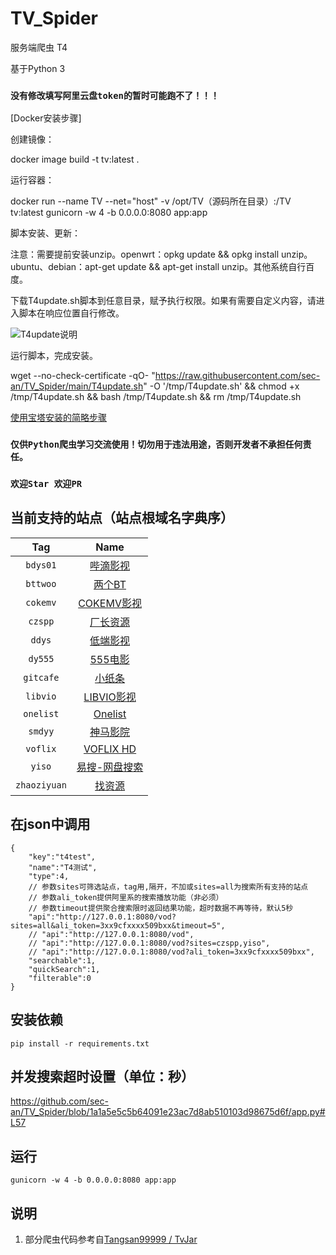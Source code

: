 # TV_Spider
服务端爬虫 T4

基于Python 3

### `没有修改填写阿里云盘token的暂时可能跑不了！！！`

[Docker安装步骤]

创建镜像：

docker image build -t tv:latest  .

运行容器：

docker run --name TV --net="host" -v /opt/TV（源码所在目录）:/TV tv:latest gunicorn -w 4 -b 0.0.0.0:8080 app:app

脚本安装、更新：

注意：需要提前安装unzip。openwrt：opkg update && opkg install unzip。ubuntu、debian：apt-get update && apt-get install unzip。其他系统自行百度。

下载T4update.sh脚本到任意目录，赋予执行权限。如果有需要自定义内容，请进入脚本在响应位置自行修改。

![T4update说明](https://raw.githubusercontent.com/lm317379829/TV-Spider/main/pic/T4update%E8%AF%B4%E6%98%8E.jpg)

运行脚本，完成安装。

wget --no-check-certificate -qO- "https://raw.githubusercontent.com/sec-an/TV_Spider/main/T4update.sh" -O '/tmp/T4update.sh' && chmod +x /tmp/T4update.sh && bash /tmp/T4update.sh && rm /tmp/T4update.sh

[使用宝塔安装的简略步骤](https://github.com/sec-an/TV_Spider/blob/main/doc/install_through_btpanel.md)
### `仅供Python爬虫学习交流使用！切勿用于违法用途，否则开发者不承担任何责任。`
### `欢迎Star 欢迎PR`
## 当前支持的站点（站点根域名字典序）
|Tag|Name|
| :----: | :----: |
|`bdys01`|[哔滴影视](https://www.bttwoo.com/)|
|`bttwoo`|[两个BT](https://www.bttwoo.com/)|
|`cokemv`|[COKEMV影视](https://cokemv.me/)|
|`czspp`|[厂长资源](https://czspp.com/)|
|`ddys`|[低端影视](https://ddys.tv/)|
|`dy555`|[555电影](https://555dy.fun/)|
|`gitcafe`|[小纸条](https://u.gitcafe.net/)|
|`libvio`|[LIBVIO影视](https://www.libvio.me/)|
|`onelist`|[Onelist](https://onelist.top/)|
|`smdyy`|[神马影院](https://www.smdyy.cc/)|
|`voflix`|[VOFLIX HD](https://www.voflix.com/)|
|`yiso`|[易搜-网盘搜索](https://yiso.fun/)|
|`zhaoziyuan`|[找资源](https://zhaoziyuan.me/)|
## 在json中调用
```
{
    "key":"t4test",
    "name":"T4测试",
    "type":4,
    // 参数sites可筛选站点，tag用,隔开，不加或sites=all为搜索所有支持的站点
    // 参数ali_token提供阿里系的搜索播放功能（非必须）
    // 参数timeout提供聚合搜索限时返回结果功能，超时数据不再等待，默认5秒
    "api":"http://127.0.0.1:8080/vod?sites=all&ali_token=3xx9cfxxxx509bxx&timeout=5",
    // "api":"http://127.0.0.1:8080/vod",
    // "api":"http://127.0.0.1:8080/vod?sites=czspp,yiso",
    // "api":"http://127.0.0.1:8080/vod?ali_token=3xx9cfxxxx509bxx",
    "searchable":1,
    "quickSearch":1,
    "filterable":0
}
```
## 安装依赖
```pip install -r requirements.txt```
## 并发搜索超时设置（单位：秒）
https://github.com/sec-an/TV_Spider/blob/1a1a5e5c5b64091e23ac7d8ab510103d98675d6f/app.py#L57
## 运行
```gunicorn -w 4 -b 0.0.0.0:8080 app:app```

## 说明
1. 部分爬虫代码参考自[Tangsan99999 / TvJar](https://github.com/Tangsan99999/TvJar)
